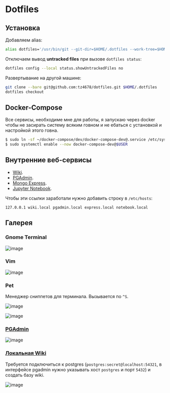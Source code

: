 # Dotfiles

## Установка

Добавляем alias:

```zsh
alias dotfiles='/usr/bin/git --git-dir=$HOME/.dotfiles --work-tree=$HOME'
```

Отключаем вывод **untracked files** при вызове `dotfiles status`:

```zsh
dotfiles config --local status.showUntrackedFiles no
```

Развертывание на другой машине:

```zsh
git clone --bare git@github.com:tz4678/dotfiles.git $HOME/.dotfiles
dotfiles checkout
```

## Docker-Compose

Все сервисы, необходиме мне для работы, я запускаю через docker чтобы не засирать систему всяким говном и не ебаться с установкой и настройкой этого говна.

```zsh
$ sudo ln -sf ~/docker-compose/dev/docker-compose-dev@.service /etc/systemd/system
$ sudo systemctl enable --now docker-compose-dev@$USER 
```

## Внутренние веб-сервисы

* [Wiki](http://wiki.local).
* [PGAdmin](http://pgadmin.local).
* [Mongo Express](http://express.local).
* [Jupyter Notebook](http://notebook.local).

Чтобы эти ссылки заработали нужно добавить строку в `/etc/hosts`:

```hosts
127.0.0.1 wiki.local pgadmin.local express.local notebook.local
```

## Галерея

### Gnome Terminal

![image](https://user-images.githubusercontent.com/12753171/108596051-98731e00-7393-11eb-94bd-71d655c88149.png)

### Vim

![image](https://user-images.githubusercontent.com/12753171/108596258-e2103880-7394-11eb-9249-bb4a5be9e007.png)

### Pet

Менеджер сниппетов для терминала. Вызывается по `^S`.

![image](https://user-images.githubusercontent.com/12753171/108596508-9199da80-7396-11eb-97ca-ddbdf46b7904.png)

![image](https://user-images.githubusercontent.com/12753171/108596568-ea697300-7396-11eb-9790-550f4818f834.png)

### [PGAdmin](http://pgadmin.local)

![image](https://user-images.githubusercontent.com/12753171/108596104-ea1ba880-7393-11eb-83bb-15a5dfdaf343.png)

### [Локальная Wiki](http://wiki.local)

Требуется подключиться к postgres (`postgres:secret@localhost:54321`, в интерфейсе pgadmin нужно указывать хост `postgres` и порт `5432`) и создать базу wiki.

![image](https://user-images.githubusercontent.com/12753171/108618434-2c45f800-742f-11eb-9d01-3363fd6c2a57.png)
